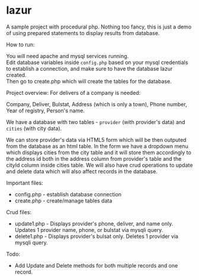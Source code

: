 # lazur 
A sample project with procedural php. Nothing too fancy, this is just a demo of using prepared statements to display results from database.


How to run:

You will need apache and mysql services running.  
Edit database variables inside `config.php` based on your mysql credentials to establish a connection, and make sure to have the database lazur created.  
Then go to create.php which will create the tables for the database.

Project overview:
For delivers of a company is needed: 


Company, Deliver, Bulstat, Address (which is only a town), Phone number, Year of registry, Person's name.


We have a database with two tables - `provider` (with provider's data) and `cities` (with city data).


We can store provider's data via HTML5 form  which will be then outputed from the database as an html table. 
In the form we have a dropdown menu which displays cities from the city table and it will store them accordingly to the address id 
both in the address column from provider's table and the cityId column inside cities table.
We will also have crud operations to update and delete data which will also affect records in the database.

Important files:
* config.php - establish database connection
* create.php - create/manage tables data

Crud files:
* update1.php - Displays provider's phone, deliver, and name only. Updates 1 provider name, phone, or bulstat via mysqli query.
* delete1.php - Displays provider's bulsat only. Deletes 1 provider via mysqli query. 

Todo:
* Add Update and Delete methods for both multiple records and one record.
